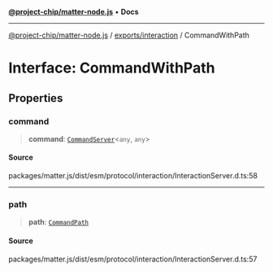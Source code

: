 [**@project-chip/matter-node.js**](../../../README.md) • **Docs**

***

[@project-chip/matter-node.js](../../../modules.md) / [exports/interaction](../README.md) / CommandWithPath

# Interface: CommandWithPath

## Properties

### command

> **command**: [`CommandServer`](../../cluster/classes/CommandServer.md)\<`any`, `any`\>

#### Source

packages/matter.js/dist/esm/protocol/interaction/InteractionServer.d.ts:58

***

### path

> **path**: [`CommandPath`](CommandPath.md)

#### Source

packages/matter.js/dist/esm/protocol/interaction/InteractionServer.d.ts:57
